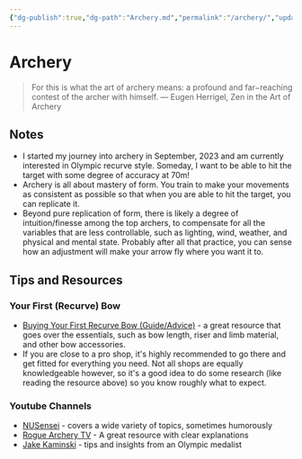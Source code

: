 ```yaml
---
{"dg-publish":true,"dg-path":"Archery.md","permalink":"/archery/","updated":"2023-11-27T10:40:56.773-05:00"}
---
```


# Archery

> For this is what the art of archery means: a profound and far−reaching contest of the archer with himself.
> ― Eugen Herrigel, Zen in the Art of Archery

## Notes
- I started my journey into archery in September, 2023 and am currently interested in Olympic recurve style. Someday, I want to be able to hit the target with some degree of accuracy at 70m!
- Archery is all about mastery of form. You train to make your movements as consistent as possible so that when you are able to hit the target, you can replicate it.
- Beyond pure replication of form, there is likely a degree of intuition/finesse among the top archers, to compensate for all the variables that are less controllable, such as lighting, wind, weather, and physical and mental state. Probably after all that practice, you can sense how an adjustment will make your arrow fly where you want it to.

## Tips and Resources
### Your First (Recurve) Bow

- [Buying Your First Recurve Bow (Guide/Advice)](https://www.reddit.com/r/Archery/comments/k33xyb/buying_your_first_recurve_bow_guideadvice/?utm_source=share&utm_medium=web2x&context=3) - a great resource that goes over the essentials, such as bow length, riser and limb material, and other bow accessories. 
- If you are close to a pro shop, it's highly recommended to go there and get fitted for everything you need. Not all shops are equally knowledgeable however, so it's a good idea to do some research (like reading the resource above) so you know roughly what to expect.

### Youtube Channels
- [NUSensei](https://www.youtube.com/@NUSensei) - covers a wide variety of topics, sometimes humorously 
- [Rogue Archery TV](https://www.youtube.com/@RogueArcheryTV) - A great resource with clear explanations
- [Jake Kaminski](https://www.youtube.com/@JakeKaminskiArchery) - tips and insights from an Olympic medalist

